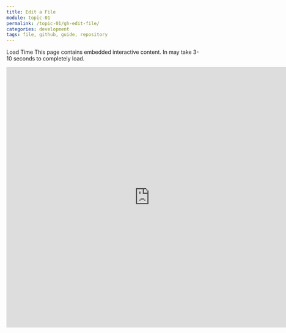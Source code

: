 ```yaml
---
title: Edit a File
module: topic-01
permalink: /topic-01/gh-edit-file/
categories: development
tags: file, github, guide, repository
---
```


<div class="divider-heading"></div>


<span class="label label-warning">Load Time</span> This page contains embedded interactive content. In may take 3-10 seconds to completely load.

<iframe src="https://h5p.org/h5p/embed/412468" width="749" height="682" frameborder="0" allowfullscreen="allowfullscreen" allow="geolocation *; microphone *; camera *; midi *; encrypted-media *"></iframe><script src="https://h5p.org/sites/all/modules/h5p/library/js/h5p-resizer.js" charset="UTF-8"></script>
